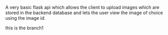 A very basic flask api which allows the client to upload images which are stored in the backend database and lets the user view the image of choice using the image id.

this is the branch1